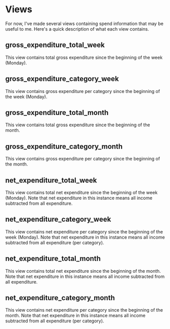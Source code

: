 # Views

For now, I've made several views containing spend information that may be useful to me. Here's a quick description of what each view contains.

## gross_expenditure_total_week

This view contains total gross expenditure since the beginning of the week (Monday).

## gross_expenditure_category_week

This view contains gross expenditure per category since the beginning of the week (Monday).

## gross_expenditure_total_month

This view contains total gross expenditure since the beginning of the month.

## gross_expenditure_category_month

This view contains gross expenditure per category since the beginning of the month.

## net_expenditure_total_week

This view contains total net expenditure since the beginning of the week (Monday). Note that net expenditure in this instance means all income subtracted from all expenditure.

## net_expenditure_category_week

This view contains net expenditure per category since the beginning of the week (Monday). Note that net expenditure in this instance means all income subtracted from all expenditure (per category).

## net_expenditure_total_month

This view contains total net expenditure since the beginning of the month. Note that net expenditure in this instance means all income subtracted from all expenditure.

## net_expenditure_category_month

This view contains net expenditure per category since the beginning of the month. Note that net expenditure in this instance means all income subtracted from all expenditure (per category).

